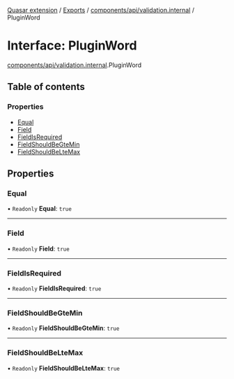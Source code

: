 [Quasar extension](../index.md) / [Exports](../modules.md) / [components/api/validation.internal](../modules/components_api_validation_internal.md) / PluginWord

# Interface: PluginWord

[components/api/validation.internal](../modules/components_api_validation_internal.md).PluginWord

## Table of contents

### Properties

- [Equal](components_api_validation_internal.PluginWord.md#equal)
- [Field](components_api_validation_internal.PluginWord.md#field)
- [FieldIsRequired](components_api_validation_internal.PluginWord.md#fieldisrequired)
- [FieldShouldBeGteMin](components_api_validation_internal.PluginWord.md#fieldshouldbegtemin)
- [FieldShouldBeLteMax](components_api_validation_internal.PluginWord.md#fieldshouldbeltemax)

## Properties

### Equal

• `Readonly` **Equal**: ``true``

___

### Field

• `Readonly` **Field**: ``true``

___

### FieldIsRequired

• `Readonly` **FieldIsRequired**: ``true``

___

### FieldShouldBeGteMin

• `Readonly` **FieldShouldBeGteMin**: ``true``

___

### FieldShouldBeLteMax

• `Readonly` **FieldShouldBeLteMax**: ``true``
